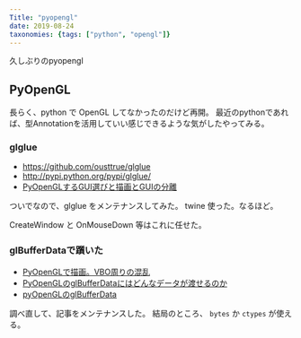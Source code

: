 ```yaml
---
Title: "pyopengl"
date: 2019-08-24
taxonomies: {tags: ["python", "opengl"]}
---
```


久しぶりのpyopengl

## PyOpenGL

長らく、python で OpenGL してなかったのだけど再開。
最近のpythonであれば、型Annotationを活用していい感じできるような気がしたやってみる。

### glglue

* https://github.com/ousttrue/glglue
* http://pypi.python.org/pypi/glglue/
* [PyOpenGLするGUI選びと描画とGUIの分離](https://qiita.com/ousttrue/items/07d2a06ab7e3fedf731a)

ついでなので、glglue をメンテナンスしてみた。
twine 使った。なるほど。

CreateWindow と OnMouseDown 等はこれに任せた。

### glBufferDataで躓いた

* [PyOpenGLで描画。VBO周りの混乱](https://qiita.com/ousttrue/items/e343baabdbdd6b7891c4)
* [PyOpenGLのglBufferDataにはどんなデータが渡せるのか](/posts/glbufferdata)
* [pyOpenGLのglBufferData](https://qiita.com/ousttrue/items/44a119e62aea1f12c5af)

調べ直して、記事をメンテナンスした。
結局のところ、 `bytes` か `ctypes` が使える。
